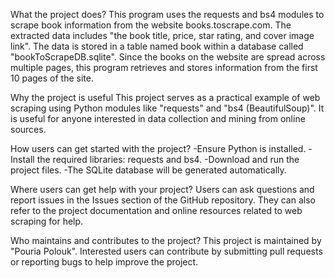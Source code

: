 What the project does?
This program uses the requests and bs4 modules to scrape book information from the website books.toscrape.com. The extracted data includes "the book title, price, star rating, and cover image link". The data is stored in a table named book within a database called "bookToScrapeDB.sqlite". Since the books on the website are spread across multiple pages, this program retrieves and stores information from the first 10 pages of the site.

Why the project is useful
This project serves as a practical example of web scraping using Python modules like "requests" and "bs4 (BeautifulSoup)". It is useful for anyone interested in data collection and mining from online sources.

How users can get started with the project?
-Ensure Python is installed.
-Install the required libraries: requests and bs4.
-Download and run the project files.
-The SQLite database will be generated automatically.

Where users can get help with your project?
Users can ask questions and report issues in the Issues section of the GitHub repository. They can also refer to the project documentation and online resources related to web scraping for help.

Who maintains and contributes to the project?
This project is maintained by "Pouria Polouk". Interested users can contribute by submitting pull requests or reporting bugs to help improve the project.
